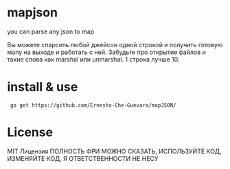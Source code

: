# mapjson
you can parse any json to map

Вы можете спарсить любой джейсон одной строкой и получить готовую мапу на выходе и работать с ней. Забудьте про открытие файлов и такие слова как marshal или unmarshal. 1 строка лучше 10.

# install & use
``` go get https://github.com/Ernesto-Che-Guevara/mapJSON/```



# License

MIT
Лицензия
ПОЛНОСТЬ ФРИ МОЖНО СКАЗАТЬ, ИСПОЛЬЗУЙТЕ КОД, ИЗМЕНЯЙТЕ КОД, Я ОТВЕТСТВЕННОСТИ НЕ НЕСУ

